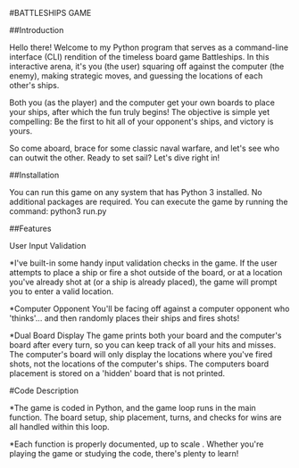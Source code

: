 #BATTLESHIPS GAME

##Introduction

Hello there! Welcome to my Python program that serves as a command-line interface (CLI) rendition of the timeless board game Battleships. In this interactive arena, it's you (the user) squaring off against the computer (the enemy), making strategic moves, and guessing the locations of each other's ships.

Both you (as the player) and the computer get your own boards to place your ships, after which the fun truly begins! The objective is simple yet compelling: Be the first to hit all of your opponent's ships, and victory is yours.

So come aboard, brace for some classic naval warfare, and let's see who can outwit the other. Ready to set sail? Let's dive right in!


##Installation

You can run this game on any system that has Python 3 installed. No additional packages are required. You can execute the game by running the command:
python3 run.py

##Features

User Input Validation

*I've built-in some handy input validation checks in the game. 
If the user attempts to place a ship or fire a shot outside of the board, or at a location you've already shot at (or a ship is already placed), the game will prompt you to enter a valid location.

*Computer Opponent
You'll be facing off against a computer opponent who 'thinks'... and then randomly places their ships and fires shots!

*Dual Board Display
The game prints both your board and the computer's board after every turn, so you can keep track of all your hits and misses. The computer's board will only display the locations where you've fired shots, not the locations of the computer's ships. The computers board placement is stored on a 'hidden' board that is not printed. 

#Code Description

*The game is coded in Python, and the game loop runs in the main function. The board setup, ship placement, turns, and checks for wins are all handled within this loop.

*Each function is properly documented, up to scale . Whether you're playing the game or studying the code, there's plenty to learn!